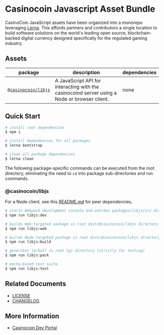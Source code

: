 # Casinocoin Javascript Asset Bundle

CasinoCoin JavaScript assets have been organized into a monorepo leveraging [Lerna](https://github.com/lerna/lerna). This affords partners and contributors a single location to build software solutions on the world's leading open source, blockchain-backed digital currency designed specifically for the regulated gaming industry.

## Assets

| package                  | description                                                                                                                                                               | dependencies                                                                            |
| ---                      | ---                                                                                                                                                                       | ---                                                                                     |
| [`@casinocoin/libjs`](./packages/libjs)      | A JavaScript API for interacting with the casinocoind server using a Node or browser client.                                                        | none                                                                                    |

## Quick Start

```bash
# install root dependencies
$ npm i

# install dependencies for all packages
$ lerna bootstrap

# clean all package dependencies
$ lerna clean
```

The following package-specific commands can be executed from the root directory, eliminating the need to `cd` into package sub-directories and run commands.

### @casinocoin/libjs

For a Node client, see this [README.md](./packages/libjs/README.md) for peer dependencies.

```bash
# starts Webpack development console and watches packages/libjs/src directory
$ npm run libjs:dev

# builds Web-targeted package in root dist/@casinocoin/libjs directory
$ npm run libjs:web

# builds Node-targeted package in root dist/@casinocoin/libjs directory
$ npm run libjs:build

# generates tarball in root tgz directory (strictly for testing)
$ npm run libjs:pack

# mocha-based test suite
$ npm run libjs:test
```

## Related Documents

+ [LICENSE](./LICENSE)
+ [CHANGELOG](./CHANGELOG.md)

## More Information

+ [Casinocoin Dev Portal](https://casinocoin.org/build/)